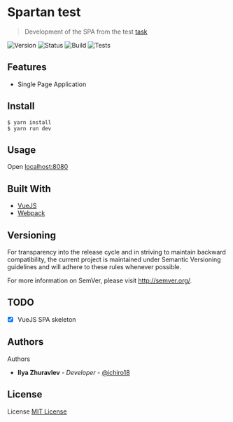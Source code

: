 # Spartan test
> Development of the SPA from the test [task](./TASK.md)

![Version](https://img.shields.io/badge/version-0.0.1-brightgreen.svg?longCache=true&style=flat-square)
![Status](https://img.shields.io/badge/status-stable-brightgreen.svg?longCache=true&style=flat-square)
![Build](https://img.shields.io/badge/build-passing-brightgreen.svg?longCache=true&style=flat-square)
![Tests](https://img.shields.io/badge/tests-%E2%9C%94%200%20%7C%20%E2%9C%98%200-brightgreen.svg?longCache=true&style=flat-square)

## Features
- Single Page Application

## Install
```shell
$ yarn install
$ yarn run dev
```

## Usage
Open [localhost:8080](http://localhost:8080)

## Built With
- [VueJS](https://vuejs.org/)
- [Webpack](https://webpack.js.org/)

## Versioning
For transparency into the release cycle and in striving to maintain backward compatibility, the current project is maintained under Semantic Versioning guidelines and will adhere to these rules whenever possible.

For more information on SemVer, please visit http://semver.org/.

## TODO
- [X] VueJS SPA skeleton

## Authors
Authors
* **Ilya Zhuravlev** - *Developer* - [@ichiro18](https://t.me/ichiro18)

## License
License [MIT License](http://http//opensource.org/licenses/mit-license.php)
